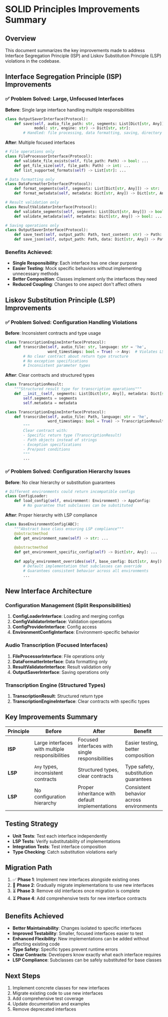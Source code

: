 # SOLID Principles Improvements Summary

## Overview
This document summarizes the key improvements made to address Interface Segregation Principle (ISP) and Liskov Substitution Principle (LSP) violations in the codebase.

## Interface Segregation Principle (ISP) Improvements

### ✅ Problem Solved: Large, Unfocused Interfaces

**Before**: Single large interface handling multiple responsibilities
```python
class OutputSaverInterface(Protocol):
    def save(self, audio_file_path: str, segments: List[Dict[str, Any]], 
             model: str, engine: str) -> Dict[str, str]:
        # Handled: file processing, data formatting, saving, directory creation
```

**After**: Multiple focused interfaces
```python
# File operations only
class FileProcessorInterface(Protocol):
    def validate_file_exists(self, file_path: Path) -> bool: ...
    def get_file_size(self, file_path: Path) -> int: ...
    def list_supported_formats(self) -> List[str]: ...

# Data formatting only  
class DataFormatterInterface(Protocol):
    def format_segments(self, segments: List[Dict[str, Any]]) -> str: ...
    def format_metadata(self, metadata: Dict[str, Any]) -> Dict[str, Any]: ...

# Result validation only
class ResultValidatorInterface(Protocol):
    def validate_segments(self, segments: List[Dict[str, Any]]) -> bool: ...
    def validate_metadata(self, metadata: Dict[str, Any]) -> bool: ...

# Saving operations only
class OutputSaverInterface(Protocol):
    def save_text(self, output_path: Path, text_content: str) -> Path: ...
    def save_json(self, output_path: Path, data: Dict[str, Any]) -> Path: ...
```

### Benefits Achieved:
- **Single Responsibility**: Each interface has one clear purpose
- **Easier Testing**: Mock specific behaviors without implementing unnecessary methods
- **Better Composition**: Classes implement only the interfaces they need
- **Reduced Coupling**: Changes to one aspect don't affect others

## Liskov Substitution Principle (LSP) Improvements

### ✅ Problem Solved: Configuration Handling Violations

**Before**: Inconsistent contracts and type usage
```python
class TranscriptionEngineInterface(Protocol):
    def transcribe(self, audio_file: str, language: str = 'he', 
                   word_timestamps: bool = True) -> Any:  # Violates LSP
        # No clear contract about return type structure
        # No exception specifications
        # Inconsistent parameter types
```

**After**: Clear contracts and structured types
```python
class TranscriptionResult:
    """Structured result type for transcription operations"""
    def __init__(self, segments: List[Dict[str, Any]], metadata: Dict[str, Any]):
        self.segments = segments
        self.metadata = metadata

class TranscriptionEngineInterface(Protocol):
    def transcribe(self, audio_file: Path, language: str = 'he', 
                   word_timestamps: bool = True) -> TranscriptionResult:
        """
        Clear contract with:
        - Specific return type (TranscriptionResult)
        - Path objects instead of strings
        - Exception specifications
        - Pre/post conditions
        """
        ...
```

### ✅ Problem Solved: Configuration Hierarchy Issues

**Before**: No clear hierarchy or substitution guarantees
```python
# Different environments could return incompatible configs
class ConfigLoader:
    def load_config(self, environment: Environment) -> AppConfig:
        # No guarantee that subclasses can be substituted
```

**After**: Proper hierarchy with LSP compliance
```python
class BaseEnvironmentConfig(ABC):
    """Abstract base class ensuring LSP compliance"""
    @abstractmethod
    def get_environment_name(self) -> str: ...
    
    @abstractmethod
    def get_environment_specific_config(self) -> Dict[str, Any]: ...
    
    def apply_environment_overrides(self, base_config: Dict[str, Any]) -> Dict[str, Any]:
        # Default implementation that subclasses can override
        # Guarantees consistent behavior across all environments
        ...
```

## New Interface Architecture

### Configuration Management (Split Responsibilities)
1. **ConfigLoaderInterface**: Loading and merging configs
2. **ConfigValidatorInterface**: Validation operations  
3. **ConfigProviderInterface**: Config access
4. **EnvironmentConfigInterface**: Environment-specific behavior

### Audio Transcription (Focused Interfaces)
1. **FileProcessorInterface**: File operations only
2. **DataFormatterInterface**: Data formatting only
3. **ResultValidatorInterface**: Result validation only
4. **OutputSaverInterface**: Saving operations only

### Transcription Engine (Structured Types)
1. **TranscriptionResult**: Structured return type
2. **TranscriptionEngineInterface**: Clear contracts with specific types

## Key Improvements Summary

| Principle | Before | After | Benefit |
|-----------|--------|-------|---------|
| **ISP** | Large interfaces with multiple responsibilities | Focused interfaces with single responsibilities | Easier testing, better composition |
| **LSP** | `Any` types, inconsistent contracts | Structured types, clear contracts | Type safety, substitution guarantees |
| **LSP** | No configuration hierarchy | Proper inheritance with default implementations | Consistent behavior across environments |

## Testing Strategy

- **Unit Tests**: Test each interface independently
- **LSP Tests**: Verify substitutability of implementations
- **Integration Tests**: Test interface composition
- **Type Checking**: Catch substitution violations early

## Migration Path

1. ✅ **Phase 1**: Implement new interfaces alongside existing ones
2. 🔄 **Phase 2**: Gradually migrate implementations to use new interfaces  
3. ⏳ **Phase 3**: Remove old interfaces once migration is complete
4. ⏳ **Phase 4**: Add comprehensive tests for new interface contracts

## Benefits Achieved

- **Better Maintainability**: Changes isolated to specific interfaces
- **Improved Testability**: Smaller, focused interfaces easier to test
- **Enhanced Flexibility**: New implementations can be added without affecting existing code
- **Type Safety**: Specific types prevent runtime errors
- **Clear Contracts**: Developers know exactly what each interface requires
- **LSP Compliance**: Subclasses can be safely substituted for base classes

## Next Steps

1. Implement concrete classes for new interfaces
2. Migrate existing code to use new interfaces
3. Add comprehensive test coverage
4. Update documentation and examples
5. Remove deprecated interfaces
